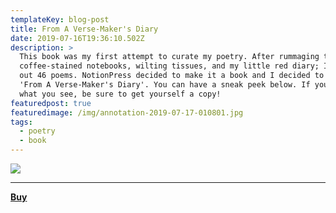 ```yaml
---
templateKey: blog-post
title: From A Verse-Maker's Diary
date: 2019-07-16T19:36:10.502Z
description: >
  This book was my first attempt to curate my poetry. After rummaging through
  coffee-stained notebooks, wilting tissues, and my little red diary; I picked
  out 46 poems. NotionPress decided to make it a book and I decided to call it
  'From A Verse-Maker's Diary'. You can have a sneak peek below. If you like
  what you see, be sure to get yourself a copy! 
featuredpost: true
featuredimage: /img/annotation-2019-07-17-010801.jpg
tags:
  - poetry
  - book
---
```



![](/img/annotation-2019-07-17-010801.jpg)



****

**[Buy](https://www.amazon.in/dp/B06XZP9TB2?ref_=cm_sw_r_kb_dp_eT4Oxb25KP80G&tag=kp041-21&linkCode=kpe)**
